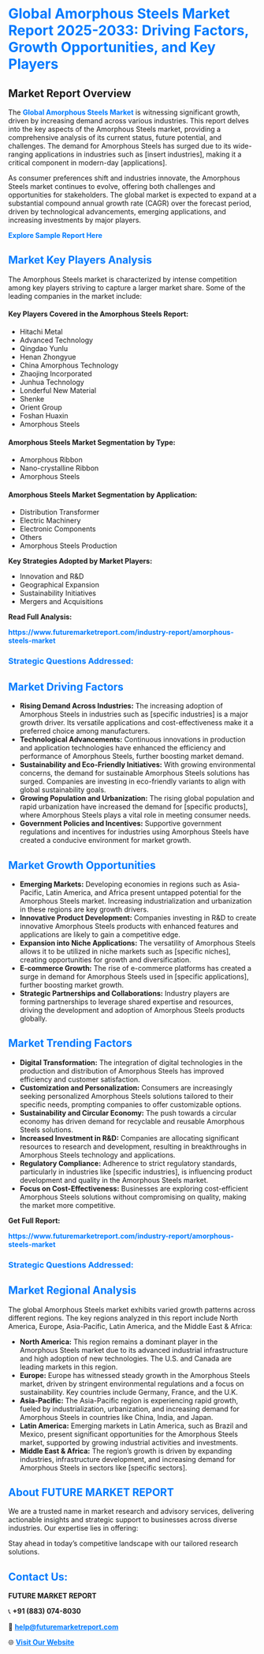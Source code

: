 <h1 style="color: #007BFF;">Global Amorphous Steels Market Report 2025-2033: Driving Factors, Growth Opportunities, and Key Players</h1>

<section id="overview">
<h2>Market Report Overview</h2>
<p>The <a href="https://www.futuremarketreport.com/industry-report/amorphous-steels-market" style="color: #007BFF; text-decoration: none;"><strong>Global Amorphous Steels Market</strong></a> is witnessing significant growth, driven by increasing demand across various industries. This report delves into the key aspects of the Amorphous Steels market, providing a comprehensive analysis of its current status, future potential, and challenges. The demand for Amorphous Steels has surged due to its wide-ranging applications in industries such as [insert industries], making it a critical component in modern-day [applications].</p>
<p>As consumer preferences shift and industries innovate, the Amorphous Steels market continues to evolve, offering both challenges and opportunities for stakeholders. The global market is expected to expand at a substantial compound annual growth rate (CAGR) over the forecast period, driven by technological advancements, emerging applications, and increasing investments by major players.</p>
</section>

<section id="overview">
<p><a href="https://www.futuremarketreport.com/request-sample/reportId=110536" style="color: #007BFF; text-decoration: none;"><strong>Explore Sample Report Here</strong></a></p>
</section>

<section id="key-players">
<h2 style="color: #007BFF;">Market Key Players Analysis</h2>
<p>The Amorphous Steels market is characterized by intense competition among key players striving to capture a larger market share. Some of the leading companies in the market include:</p>
<h4>Key Players Covered in the Amorphous Steels Report:</h4>
<ul><li>Hitachi Metal</li><li>Advanced Technology</li><li>Qingdao Yunlu</li><li>Henan Zhongyue</li><li>China Amorphous Technology</li><li>Zhaojing Incorporated</li><li>Junhua Technology</li><li>Londerful New Material</li><li>Shenke</li><li>Orient Group</li><li>Foshan Huaxin</li><li>Amorphous Steels</li></ul>
<h4>Amorphous Steels Market Segmentation by Type:</h4>
<ul><li>Amorphous Ribbon</li><li>Nano-crystalline Ribbon</li><li>Amorphous Steels</li></ul>

<h4>Amorphous Steels Market Segmentation by Application:</h4>
<ul><li>Distribution Transformer</li><li>Electric Machinery</li><li>Electronic Components</li><li>Others</li><li>Amorphous Steels Production</li></ul>
<p><strong>Key Strategies Adopted by Market Players:</strong></p>
<ul>
<li>Innovation and R&D</li>
<li>Geographical Expansion</li>
<li>Sustainability Initiatives</li>
<li>Mergers and Acquisitions</li>
</ul>
</section>

<section>
<p><strong>Read Full Analysis: </strong></p><a href="https://www.futuremarketreport.com/industry-report/amorphous-steels-market" style="color: #007BFF; text-decoration: none;"><strong>https://www.futuremarketreport.com/industry-report/amorphous-steels-market</strong></a>
<h3 style="color: #007BFF;">Strategic Questions Addressed:</h3>
</section>

<section id="driving-factors">
<h2 style="color: #007BFF;">Market Driving Factors</h2>
<ul>
<li><strong>Rising Demand Across Industries:</strong> The increasing adoption of Amorphous Steels in industries such as [specific industries] is a major growth driver. Its versatile applications and cost-effectiveness make it a preferred choice among manufacturers.</li>
<li><strong>Technological Advancements:</strong> Continuous innovations in production and application technologies have enhanced the efficiency and performance of Amorphous Steels, further boosting market demand.</li>
<li><strong>Sustainability and Eco-Friendly Initiatives:</strong> With growing environmental concerns, the demand for sustainable Amorphous Steels solutions has surged. Companies are investing in eco-friendly variants to align with global sustainability goals.</li>
<li><strong>Growing Population and Urbanization:</strong> The rising global population and rapid urbanization have increased the demand for [specific products], where Amorphous Steels plays a vital role in meeting consumer needs.</li>
<li><strong>Government Policies and Incentives:</strong> Supportive government regulations and incentives for industries using Amorphous Steels have created a conducive environment for market growth.</li>
</ul>
</section>

<section id="growth-opportunities">
<h2 style="color: #007BFF;">Market Growth Opportunities</h2>
<ul>
<li><strong>Emerging Markets:</strong> Developing economies in regions such as Asia-Pacific, Latin America, and Africa present untapped potential for the Amorphous Steels market. Increasing industrialization and urbanization in these regions are key growth drivers.</li>
<li><strong>Innovative Product Development:</strong> Companies investing in R&D to create innovative Amorphous Steels products with enhanced features and applications are likely to gain a competitive edge.</li>
<li><strong>Expansion into Niche Applications:</strong> The versatility of Amorphous Steels allows it to be utilized in niche markets such as [specific niches], creating opportunities for growth and diversification.</li>
<li><strong>E-commerce Growth:</strong> The rise of e-commerce platforms has created a surge in demand for Amorphous Steels used in [specific applications], further boosting market growth.</li>
<li><strong>Strategic Partnerships and Collaborations:</strong> Industry players are forming partnerships to leverage shared expertise and resources, driving the development and adoption of Amorphous Steels products globally.</li>
</ul>
</section>

<section id="trending-factors">
<h2 style="color: #007BFF;">Market Trending Factors</h2>
<ul>
<li><strong>Digital Transformation:</strong> The integration of digital technologies in the production and distribution of Amorphous Steels has improved efficiency and customer satisfaction.</li>
<li><strong>Customization and Personalization:</strong> Consumers are increasingly seeking personalized Amorphous Steels solutions tailored to their specific needs, prompting companies to offer customizable options.</li>
<li><strong>Sustainability and Circular Economy:</strong> The push towards a circular economy has driven demand for recyclable and reusable Amorphous Steels solutions.</li>
<li><strong>Increased Investment in R&D:</strong> Companies are allocating significant resources to research and development, resulting in breakthroughs in Amorphous Steels technology and applications.</li>
<li><strong>Regulatory Compliance:</strong> Adherence to strict regulatory standards, particularly in industries like [specific industries], is influencing product development and quality in the Amorphous Steels market.</li>
<li><strong>Focus on Cost-Effectiveness:</strong> Businesses are exploring cost-efficient Amorphous Steels solutions without compromising on quality, making the market more competitive.</li>
</ul>
</section>

<section>
<p><strong>Get Full Report: </strong></p><a href="https://www.futuremarketreport.com/industry-report/amorphous-steels-market" style="color: #007BFF; text-decoration: none;"><strong>https://www.futuremarketreport.com/industry-report/amorphous-steels-market</strong></a>
<h3 style="color: #007BFF;">Strategic Questions Addressed:</h3>
</section>


<section id="regional-analysis">
<h2 style="color: #007BFF;">Market Regional Analysis</h2>
<p>The global Amorphous Steels market exhibits varied growth patterns across different regions. The key regions analyzed in this report include North America, Europe, Asia-Pacific, Latin America, and the Middle East & Africa:</p>
<ul>
<li><strong>North America:</strong> This region remains a dominant player in the Amorphous Steels market due to its advanced industrial infrastructure and high adoption of new technologies. The U.S. and Canada are leading markets in this region.</li>
<li><strong>Europe:</strong> Europe has witnessed steady growth in the Amorphous Steels market, driven by stringent environmental regulations and a focus on sustainability. Key countries include Germany, France, and the U.K.</li>
<li><strong>Asia-Pacific:</strong> The Asia-Pacific region is experiencing rapid growth, fueled by industrialization, urbanization, and increasing demand for Amorphous Steels in countries like China, India, and Japan.</li>
<li><strong>Latin America:</strong> Emerging markets in Latin America, such as Brazil and Mexico, present significant opportunities for the Amorphous Steels market, supported by growing industrial activities and investments.</li>
<li><strong>Middle East & Africa:</strong> The region’s growth is driven by expanding industries, infrastructure development, and increasing demand for Amorphous Steels in sectors like [specific sectors].</li>
</ul>
</section>

<footer>
<h2 style="color: #007BFF;">About FUTURE MARKET REPORT</h2>
<p>We are a trusted name in market research and advisory services, delivering actionable insights and strategic support to businesses across diverse industries. Our expertise lies in offering:</p>

<p>Stay ahead in today’s competitive landscape with our tailored research solutions.</p>

<h2 style="color: #007BFF;">Contact Us:</h2>
<p><strong>FUTURE MARKET REPORT</strong></p>
<p>📞 <strong>+91 (883) 074-8030</strong></p>
<p>📧 <strong><a href="mailto:help@futuremarketreport.com" style="color: #007BFF;">help@futuremarketreport.com</a></strong></p>
<p>🌐 <strong><a href="https://www.futuremarketreport.com/" style="color: #007BFF;">Visit Our Website</a></strong></p>
</footer>